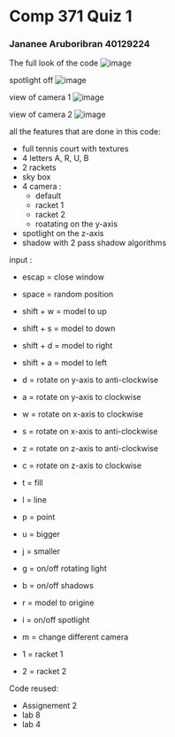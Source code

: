 # Comp 371 Quiz 1
### Jananee Aruboribran 40129224

The full look of the code
![image](https://github.com/BunnyPrince/371/assets/71982648/159171f1-ce7a-46a2-b742-fb3fb9684354)

spotlight off
![image](https://github.com/BunnyPrince/371/assets/71982648/ce1ea8bd-1f19-4d07-93fa-c7bb8bd811ae)


view of camera 1
![image](https://github.com/BunnyPrince/371/assets/71982648/57e933d0-6ae3-4bae-ad99-ae46d94c88c3)

view of camera 2
![image](https://github.com/BunnyPrince/371/assets/71982648/64d552db-30df-4b30-81f1-07f894e3bfc4)

all the features that are done in this code:
- full tennis court with textures
- 4 letters A, R, U, B
- 2 rackets
- sky box
- 4 camera :
  -   default
  -   racket 1
  -   racket 2
  -   roatating on the y-axis
-   spotlight on the z-axis
-   shadow with 2 pass shadow algorithms


input :
- escap = close window

- space = random position

- shift + w = model to up
- shift + s = model to down
- shift + d = model to right
- shift + a = model to left

- d = rotate on y-axis to anti-clockwise
- a = rotate on y-axis to clockwise
- w = rotate on x-axis to clockwise
- s = rotate on x-axis to anti-clockwise
- z = rotate on z-axis to anti-clockwise
- c = rotate on z-axis to clockwise

- t = fill
- l = line
- p = point

- u = bigger
- j = smaller

- g = on/off rotating light

- b = on/off shadows

- r = model to origine

- i = on/off spotlight

- m = change different camera
  
- 1 = racket 1
- 2 = racket 2

Code reused:
- Assignement 2
- lab 8
- lab 4
